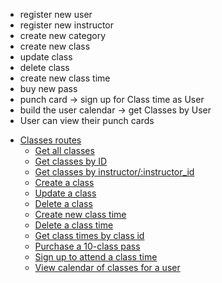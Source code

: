 - register new user
- register new instructor
- create new category
- create new class
- update class
- delete class
- create new class time
- buy new pass
- punch card -> sign up for Class time as User
- build the user calendar -> get Classes by User
- User can view their punch cards

* [Classes routes](#classes-routes)
  - [Get all classes](#get-all-classes)
  - [Get classes by ID](#get-classes-by-id)
  - [Get classes by instructor/:instructor_id](#get-classes-by-instructor-id)
  - [Create a class](#create-new-class)
  - [Update a class](#update-class)
  - [Delete a class](#delete-class)
  - [Create new class time](#create-class-time)
  - [Delete a class time](#delete-class-time)
  - [Get class times by class id](#class-times-by-class-id)
  - [Purchase a 10-class pass](#purchase-class-pass)
  - [Sign up to attend a class time](#attend-class)
  - [View calendar of classes for a user](#get-user-calendar)
